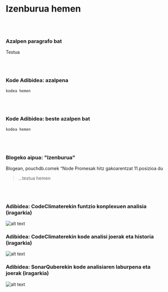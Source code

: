 # Izenburua hemen

<br/><br/>

### Azalpen paragrafo bat

Testua

<br/><br/>

### Kode Adibidea: azalpena

```javascript
kodea hemen
```

<br/><br/>

### Kode Adibidea: beste azalpen bat

```javascript
kodea hemen
```

<br/><br/>

### Blogeko aipua: "Izenburua"

Blogean, pouchdb.comek “Node Promesak hitz gakoarentzat 11.posizioa du

> …testua hemen

<br/><br/>

### Adibidea: CodeClimaterekin funtzio konplexuen analisia (iragarkia)

![alt text](https://github.com/goldbergyoni/nodebestpractices/blob/master/assets/images/codeanalysis-climate-complex-methods.PNG "Funtzio konplexuen analisia")

### Adibidea: CodeClimaterekin kode analisi joerak eta historia (iragarkia)

![alt text](https://github.com/goldbergyoni/nodebestpractices/blob/master/assets/images/codeanalysis-climate-history.PNG "Kode analisiaren historia")

### Adibidea: SonarQuberekin kode analisiaren laburpena eta joerak (iragarkia)

![alt text](https://github.com/goldbergyoni/nodebestpractices/blob/master/assets/images/codeanalysis-sonarqube-dashboard.PNG "Kode analisiaren historia")

<br/><br/>
